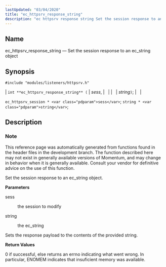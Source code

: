 ```yaml
---
lastUpdated: "03/04/2020"
title: "ec_httpsrv_response_string"
description: "ec httpsrv response string Set the session response to an ec string object int ec httpsrv response string sess string ec httpsrv session sess string string This reference page was automatically generated from functions found in the header files in the development branch The function described here may not exist..."
---
```


<a name="apis.ec_httpsrv_response_string"></a> 
## Name

ec_httpsrv_response_string — Set the session response to an ec_string object

## Synopsis

`#include "modules/listeners/httpsrv.h"`

| `int **ec_httpsrv_response_string** (` | <var class="pdparam">sess</var>, |   |
|   | <var class="pdparam">string</var>`)`; |   |

`ec_httpsrv_session * <var class="pdparam">sess</var>`;
`string * <var class="pdparam">string</var>`;<a name="idp53203696"></a> 
## Description

### Note

This reference page was automatically generated from functions found in the header files in the development branch. The function described here may not exist in generally available versions of Momentum, and may change in behavior when it is generally available. Consult your vendor for definitive advice on the use of this function.

Set the session response to an ec_string object.

**<a name="idp53206576"></a> Parameters**

<dl class="variablelist">

<dt>sess</dt>

<dd>

the session to modify

</dd>

<dt>string</dt>

<dd>

the ec_string

</dd>

</dl>

Sets the response payload to the contents of the provided string.

**<a name="idp53211648"></a> Return Values**

0 if successful, else returns an errno indicating what went wrong. In particular, ENOMEM indicates that insuficient memory was available.